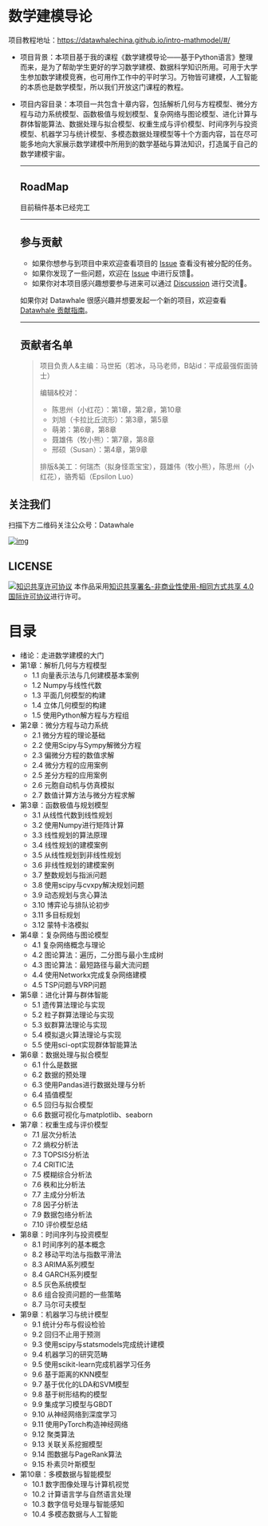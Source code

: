 # 数学建模导论

项目教程地址：https://datawhalechina.github.io/intro-mathmodel/#/

- 项目背景：本项目基于我的课程《数学建模导论——基于Python语言》整理而来，是为了帮助学生更好的学习数学建模、数据科学知识所用。可用于大学生参加数学建模竞赛，也可用作工作中的平时学习。万物皆可建模，人工智能的本质也是数学模型，所以我们开放这门课程的教程。

- 项目内容目录：本项目一共包含十章内容，包括解析几何与方程模型、微分方程与动力系统模型、函数极值与规划模型、复杂网络与图论模型、进化计算与群体智能算法、数据处理与拟合模型、权重生成与评价模型、时间序列与投资模型、机器学习与统计模型、多模态数据处理模型等十个方面内容，旨在尽可能多地向大家展示数学建模中所用到的数学基础与算法知识，打造属于自己的数学建模宇宙。

  ---

  ## RoadMap

  目前稿件基本已经完工

  ---

  ## 参与贡献

  - 如果你想参与到项目中来欢迎查看项目的 [Issue](https://github.com/datawhalechina/repo-template/blob/main/docs) 查看没有被分配的任务。
  - 如果你发现了一些问题，欢迎在 [Issue](https://github.com/datawhalechina/repo-template/blob/main/docs) 中进行反馈🐛。
  - 如果你对本项目感兴趣想要参与进来可以通过 [Discussion](https://github.com/datawhalechina/repo-template/blob/main/docs) 进行交流💬。

  如果你对 Datawhale 很感兴趣并想要发起一个新的项目，欢迎查看 [Datawhale 贡献指南](https://github.com/datawhalechina/DOPMC#为-datawhale-做出贡献)。

  ---

  ## 贡献者名单

  > 项目负责人&主编：马世拓（若冰，马马老师，B站id：平成最强假面骑士）
  >
  > 编辑&校对：
  >
  > - 陈思州（小红花）：第1章，第2章，第10章
  > - 刘旭（卡拉比丘流形）：第3章，第5章
  > - 萌弟：第6章，第8章
  > - 聂雄伟（牧小熊）：第7章，第8章
  > - 邢硕（Susan）：第4章，第9章
  >
  > 排版&美工：何瑞杰（拟身怪乖宝宝），聂雄伟（牧小熊），陈思州（小红花），骆秀韬（Epsilon Luo）

## 关注我们



扫描下方二维码关注公众号：Datawhale

[![img](https://raw.githubusercontent.com/datawhalechina/pumpkin-book/master/res/qrcode.jpeg)](https://raw.githubusercontent.com/datawhalechina/pumpkin-book/master/res/qrcode.jpeg)

## LICENSE



[![知识共享许可协议](https://camo.githubusercontent.com/9a588afd926871cf6caaabf8f36acf441a53ed69540c3808e77861fbd3711203/68747470733a2f2f696d672e736869656c64732e696f2f62616467652f6c6963656e73652d434325323042592d2d4e432d2d5341253230342e302d6c6967687467726579)](http://creativecommons.org/licenses/by-nc-sa/4.0/)
本作品采用[知识共享署名-非商业性使用-相同方式共享 4.0 国际许可协议](http://creativecommons.org/licenses/by-nc-sa/4.0/)进行许可。

# 目录

- 绪论：走进数学建模的大门
- 第1章：解析几何与方程模型
  - 1.1 向量表示法与几何建模基本案例
  - 1.2 Numpy与线性代数
  - 1.3 平面几何模型的构建
  - 1.4 立体几何模型的构建
  - 1.5 使用Python解方程与方程组
- 第2章：微分方程与动力系统
  - 2.1 微分方程的理论基础
  - 2.2 使用Scipy与Sympy解微分方程
  - 2.3 偏微分方程的数值求解
  - 2.4 微分方程的应用案例
  - 2.5 差分方程的应用案例
  - 2.6 元胞自动机与仿真模拟
  - 2.7 数值计算方法与微分方程求解
- 第3章：函数极值与规划模型
  - 3.1 从线性代数到线性规划
  - 3.2 使用Numpy进行矩阵计算
  - 3.3 线性规划的算法原理
  - 3.4 线性规划的建模案例
  - 3.5 从线性规划到非线性规划
  - 3.6 非线性规划的建模案例
  - 3.7 整数规划与指派问题
  - 3.8 使用scipy与cvxpy解决规划问题
  - 3.9 动态规划与贪心算法
  - 3.10 博弈论与排队论初步
  - 3.11 多目标规划
  - 3.12 蒙特卡洛模拟
- 第4章：复杂网络与图论模型
  - 4.1 复杂网络概念与理论
  - 4.2 图论算法：遍历，二分图与最小生成树
  - 4.3 图论算法：最短路径与最大流问题
  - 4.4 使用Networkx完成复杂网络建模
  - 4.5 TSP问题与VRP问题
- 第5章：进化计算与群体智能
  - 5.1 遗传算法理论与实现
  - 5.2 粒子群算法理论与实现
  - 5.3 蚁群算法理论与实现
  - 5.4 模拟退火算法理论与实现
  - 5.5 使用sci-opt实现群体智能算法
- 第6章：数据处理与拟合模型
  - 6.1 什么是数据
  - 6.2 数据的预处理
  - 6.3 使用Pandas进行数据处理与分析
  - 6.4 插值模型
  - 6.5 回归与拟合模型
  - 6.6 数据可视化与matplotlib、seaborn
- 第7章：权重生成与评价模型
  - 7.1 层次分析法
  - 7.2 熵权分析法
  - 7.3 TOPSIS分析法
  - 7.4 CRITIC法
  - 7.5 模糊综合分析法
  - 7.6 秩和比分析法
  - 7.7 主成分分析法
  - 7.8 因子分析法
  - 7.9 数据包络分析法
  - 7.10 评价模型总结
- 第8章：时间序列与投资模型
  - 8.1 时间序列的基本概念
  - 8.2 移动平均法与指数平滑法
  - 8.3 ARIMA系列模型
  - 8.4 GARCH系列模型
  - 8.5 灰色系统模型
  - 8.6 组合投资问题的一些策略
  - 8.7 马尔可夫模型
- 第9章：机器学习与统计模型
  - 9.1 统计分布与假设检验
  - 9.2 回归不止用于预测
  - 9.3 使用scipy与statsmodels完成统计建模
  - 9.4 机器学习的研究范畴
  - 9.5 使用scikit-learn完成机器学习任务
  - 9.6 基于距离的KNN模型
  - 9.7 基于优化的LDA和SVM模型
  - 9.8 基于树形结构的模型
  - 9.9 集成学习模型与GBDT
  - 9.10 从神经网络到深度学习
  - 9.11 使用PyTorch构造神经网络
  - 9.12 聚类算法
  - 9.13 关联关系挖掘模型
  - 9.14 图数据与PageRank算法
  - 9.15 朴素贝叶斯模型
- 第10章：多模数据与智能模型
  - 10.1 数字图像处理与计算机视觉
  - 10.2 计算语言学与自然语言处理
  - 10.3 数字信号处理与智能感知
  - 10.4 多模态数据与人工智能
